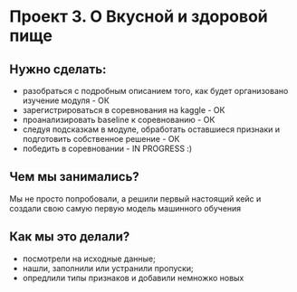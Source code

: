 # Проект 3. О Вкусной и здоровой пище
## Нужно сделать:
* разобраться с подробным описанием того, как будет организовано изучение модуля - ОК
* зарегистрироваться в соревнования на kaggle - ОК
* проанализировать baseline к соревнованию - ОК
* следуя подсказкам в модуле, обработать оставшиеся признаки и подготовить собственное решение - ОК
* победить в соревновании - IN PROGRESS :)
## Чем мы занимались?
Мы не просто попробовали, а решили первый настоящий кейс и создали свою самую первую модель машинного обучения
## Как мы это делали?
* посмотрели на исходные данные;
* нашли, заполнили или устранили пропуски;
* опредлили типы признаков и добавили немножко новых
